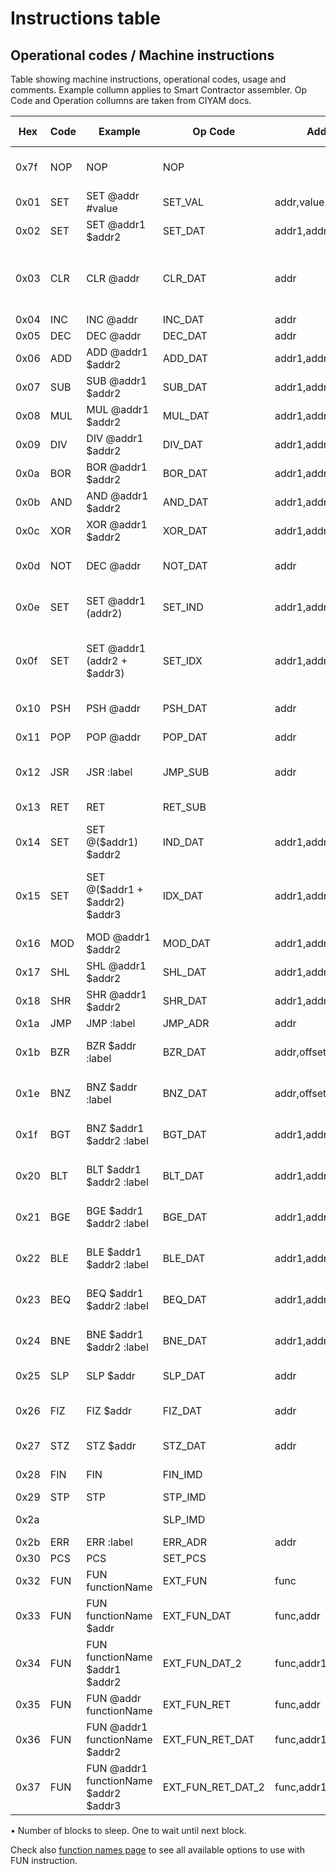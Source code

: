 # Instructions table

## Operational codes / Machine instructions
Table showing machine instructions, operational codes, usage and comments. Example collumn applies to Smart Contractor assembler. Op Code and Operation collumns are taken from CIYAM docs.

| Hex | Code | Example | Op Code | Additional | Operation (and comments) |
| --- | --- | --- | --- | --- | --- |
| 0x7f | NOP | NOP | NOP |  | (can be used for padding if required) |
| 0x01 | SET | SET @addr #value | SET_VAL | addr,value | @addr = value |
| 0x02 | SET | SET @addr1 $addr2 | SET_DAT | addr1,addr2 | @addr1 = $addr2 |
| 0x03 | CLR | CLR @addr | CLR_DAT | addr | @addr = 0 (to save space rather than using SET_VAL with 0) |
| 0x04 | INC | INC @addr | INC_DAT | addr | @addr += 1 |
| 0x05 | DEC | DEC @addr | DEC_DAT | addr | @addr -= 1 |
| 0x06 | ADD | ADD @addr1 $addr2 | ADD_DAT | addr1,addr2 | @addr1 += $addr2 |
| 0x07 | SUB | SUB @addr1 $addr2 | SUB_DAT | addr1,addr2 | @addr1 -= $addr2 |
| 0x08 | MUL | MUL @addr1 $addr2 | MUL_DAT | addr1,addr2 | @addr1 *= $addr2 |
| 0x09 | DIV | DIV @addr1 $addr2 | DIV_DAT | addr1,addr2 | @addr1 /= $addr2 |
| 0x0a | BOR | BOR @addr1 $addr2 | BOR_DAT | addr1,addr2 | @addr1 \|= $addr2 |
| 0x0b | AND | AND @addr1 $addr2 | AND_DAT | addr1,addr2 | @addr1 &= $addr2 |
| 0x0c | XOR | XOR @addr1 $addr2 | XOR_DAT | addr1,addr2 | @addr1 ^= $addr2 |
| 0x0d | NOT | DEC @addr | NOT_DAT | addr | @addr = ~$addr (bitwise not) |
| 0x0e | SET | SET @addr1 $($addr2) | SET_IND | addr1,addr2 | @addr1 = $($addr2) (fetch indirect) |
| 0x0f | SET | SET @addr1 $($addr2 + $addr3) | SET_IDX | addr1,addr2,addr3 | @addr1 = $($addr2 + $addr3) (fetch indirect indexed) |
| 0x10 | PSH | PSH @addr | PSH_DAT | addr | @--ustack_top = $addr |
| 0x11 | POP | POP @addr | POP_DAT | addr | $addr = @ustack_top++ |
| 0x12 | JSR | JSR :label | JMP_SUB | addr | @--cstack_top = pc + 5, pc = addr |
| 0x13 | RET | RET | RET_SUB |  | pc = @cstack_top++ |
| 0x14 | SET | SET @($addr1) $addr2 | IND_DAT | addr1,addr2 | @($addr1) = $addr2 (store indirect) |
| 0x15 | SET | SET @($addr1 + $addr2) $addr3 | IDX_DAT | addr1,addr2,addr3 | @($addr1 + $addr2) = $addr3 (store indirect indexed) |
| 0x16 | MOD | MOD @addr1 $addr2 | MOD_DAT | addr1,addr2 | @addr1 %= $addr2 |
| 0x17 | SHL | SHL @addr1 $addr2 | SHL_DAT | addr1,addr2 | @addr1 <<= $addr2 |
| 0x18 | SHR | SHR @addr1 $addr2 | SHR_DAT | addr1,addr2 | @addr1 >>= $addr2 |
| 0x1a | JMP | JMP :label | JMP_ADR | addr | pc = addr |
| 0x1b | BZR | BZR $addr :label | BZR_DAT | addr,offset | if $addr == 0 then pc += offset |
| 0x1e | BNZ | BNZ $addr :label | BNZ_DAT | addr,offset | if $addr != 0 then pc += offset |
| 0x1f | BGT | BNZ $addr1 $addr2 :label | BGT_DAT | addr1,addr2,offset | if $addr1 > $addr2 then pc += offset |
| 0x20 | BLT | BLT $addr1 $addr2 :label | BLT_DAT | addr1,addr2,offset | if $addr1 < $addr2 then pc += offset |
| 0x21 | BGE | BGE $addr1 $addr2 :label | BGE_DAT | addr1,addr2,offset | if $addr1 >= $addr2 then pc += offset |
| 0x22 | BLE | BLE $addr1 $addr2 :label | BLE_DAT | addr1,addr2,offset | if $addr1 <= $addr2 then pc += offset |
| 0x23 | BEQ | BEQ $addr1 $addr2 :label | BEQ_DAT | addr1,addr2,offset | if $addr1 == $addr2 then pc += offset |
| 0x24 | BNE | BNE $addr1 $addr2 :label | BNE_DAT | addr1,addr2,offset | if $addr1 != $addr2 then pc += offset |
| 0x25 | SLP | SLP $addr | SLP_DAT | addr | • sleep until $addr |
| 0x26 | FIZ | FIZ $addr | FIZ_DAT | addr | if $addr == 0 then pc = pcs and stop |
| 0x27 | STZ | STZ $addr | STZ_DAT | addr | if $addr == 0 then stop |
| 0x28 | FIN | FIN | FIN_IMD |  | pc = pcs and stop |
| 0x29 | STP | STP | STP_IMD |  | stop |
| 0x2a |  |  | SLP_IMD |  | sleep until the next block |
| 0x2b | ERR | ERR :label | ERR_ADR | addr | pce = addr |
| 0x30 | PCS | PCS | SET_PCS |  | pcs = pc + 1 |
| 0x32 | FUN | FUN functionName | EXT_FUN | func | func( ) |
| 0x33 | FUN | FUN functionName $addr | EXT_FUN_DAT | func,addr | func( $addr ) |
| 0x34 | FUN | FUN functionName $addr1 $addr2 | EXT_FUN_DAT_2 | func,addr1,addr2 | func( $addr1, $addr2 ) |
| 0x35 | FUN | FUN @addr functionName | EXT_FUN_RET | func,addr | @addr = func( ) |
| 0x36 | FUN | FUN @addr1 functionName $addr2 | EXT_FUN_RET_DAT | func,addr1,addr2 | @addr1 = func( $addr2 ) |
| 0x37 | FUN | FUN @addr1 functionName $addr2 $addr3 | EXT_FUN_RET_DAT_2 | func,addr1,addr2,addr3 | @addr1 = func( $addr2, $addr3 ) |

• Number of blocks to sleep. One to wait until next block.

Check also [function names page](./FunctionTables.md) to see all available options to use with FUN instruction.
